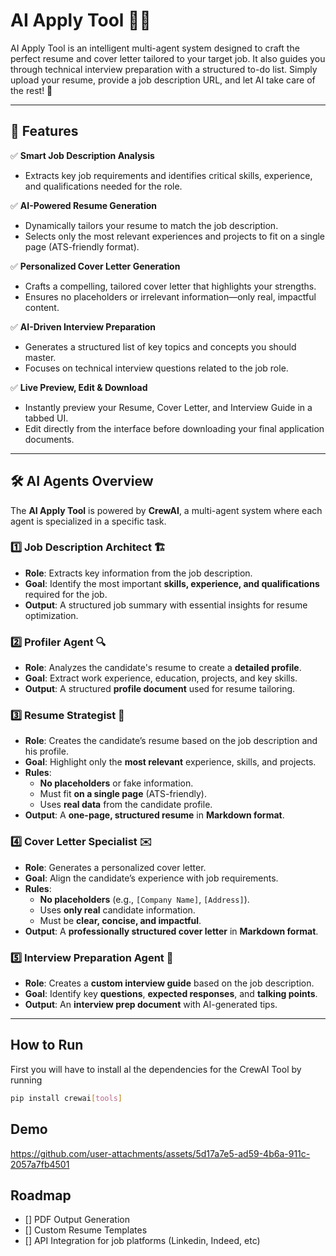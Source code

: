
# **AI Apply Tool** 🧠📄  

AI Apply Tool is an intelligent multi-agent system designed to craft the perfect resume and cover letter tailored to your target job. It also guides you through technical interview preparation with a structured to-do list.
Simply upload your resume, provide a job description URL, and let AI take care of the rest! 🚀

---

## **📌 Features**
✅ **Smart Job Description Analysis**  
- Extracts key job requirements and identifies critical skills, experience, and qualifications needed for the role.  

✅ **AI-Powered Resume Generation**  
- Dynamically tailors your resume to match the job description.  
- Selects only the most relevant experiences and projects to fit on a single page (ATS-friendly format).

✅ **Personalized Cover Letter Generation**  
- Crafts a compelling, tailored cover letter that highlights your strengths.  
- Ensures no placeholders or irrelevant information—only real, impactful content.

✅ **AI-Driven Interview Preparation**  
- Generates a structured list of key topics and concepts you should master.  
- Focuses on technical interview questions related to the job role.

✅ **Live Preview, Edit & Download**  
- Instantly preview your Resume, Cover Letter, and Interview Guide in a tabbed UI.  
- Edit directly from the interface before downloading your final application documents.

---

## **🛠 AI Agents Overview**
The **AI Apply Tool** is powered by **CrewAI**, a multi-agent system where each agent is specialized in a specific task.

### **1️⃣ Job Description Architect 🏗️**
- **Role**: Extracts key information from the job description.  
- **Goal**: Identify the most important **skills, experience, and qualifications** required for the job.  
- **Output**: A structured job summary with essential insights for resume optimization.

### **2️⃣ Profiler Agent 🔍**
- **Role**: Analyzes the candidate's resume to create a **detailed profile**.  
- **Goal**: Extract work experience, education, projects, and key skills.  
- **Output**: A structured **profile document** used for resume tailoring.

### **3️⃣ Resume Strategist 📝**
- **Role**: Creates the candidate’s resume based on the job description and his profile.  
- **Goal**: Highlight only the **most relevant** experience, skills, and projects.  
- **Rules**:
  - **No placeholders** or fake information.  
  - Must fit **on a single page** (ATS-friendly).  
  - Uses **real data** from the candidate profile.  
- **Output**: A **one-page, structured resume** in **Markdown format**.

### **4️⃣ Cover Letter Specialist ✉️**
- **Role**: Generates a personalized cover letter.  
- **Goal**: Align the candidate’s experience with job requirements.  
- **Rules**:
  - **No placeholders** (e.g., `[Company Name]`, `[Address]`).  
  - Uses **only real** candidate information.  
  - Must be **clear, concise, and impactful**.  
- **Output**: A **professionally structured cover letter** in **Markdown format**.

### **5️⃣ Interview Preparation Agent 🎤**
- **Role**: Creates a **custom interview guide** based on the job description.  
- **Goal**: Identify key **questions**, **expected responses**, and **talking points**.  
- **Output**: An **interview prep document** with AI-generated tips.

---

## **How to Run**
First you will have to install al the dependencies for the CrewAI Tool by running 

```bash
pip install crewai[tools]
```

## **Demo**


https://github.com/user-attachments/assets/5d17a7e5-ad59-4b6a-911c-2057a7fb4501







## **Roadmap**
- [] PDF Output Generation
- [] Custom Resume Templates
- [] API Integration for job platforms (Linkedin, Indeed, etc)
